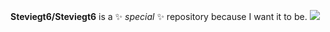 **Steviegt6/Steviegt6** is a ✨ _special_ ✨ repository because I want it to be.
![](https://komarev.com/ghpvc/?Steviegt6)
